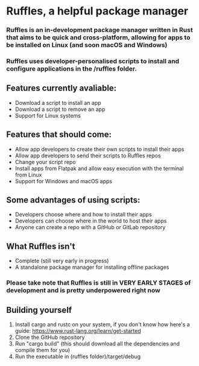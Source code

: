 # Ruffles, a helpful package manager

### Ruffles is an in-development package manager written in Rust that aims to be quick and cross-platform, allowing for apps to be installed on Linux (and soon macOS and Windows)
### Ruffles uses developer-personalised scripts to install and configure applications in the /ruffles folder.

## Features currently avaliable:

- Download a script to install an app
- Download a script to remove an app
- Support for Linux systems

## Features that should come:

- Allow app developers to create their own scripts to install their apps
- Allow app developers to send their scripts to Ruffles repos
- Change your script repo
- Install apps from Flatpak and allow easy execution with the terminal from Linux
- Support for Windows and macOS apps

## Some advantages of using scripts:

- Developers choose where and how to install their apps
- Developers can choose where in the world to host their apps
- Anyone can create a repo with a GitHub or GitLab repository

## What Ruffles isn't

- Complete (still very early in progress)
- A standalone package manager for installing offline packages

### Please take note that Ruffles is still in VERY EARLY STAGES of development and is pretty underpowered right now

## Building yourself

1. Install cargo and rustc on your system, if you don't know how here's a guide: https://www.rust-lang.org/learn/get-started
2. Clone the GitHub repository
3. Run "cargo build" (this should download all the dependencies and compile them for you)
4. Run the executable in (ruffles folder)/target/debug
